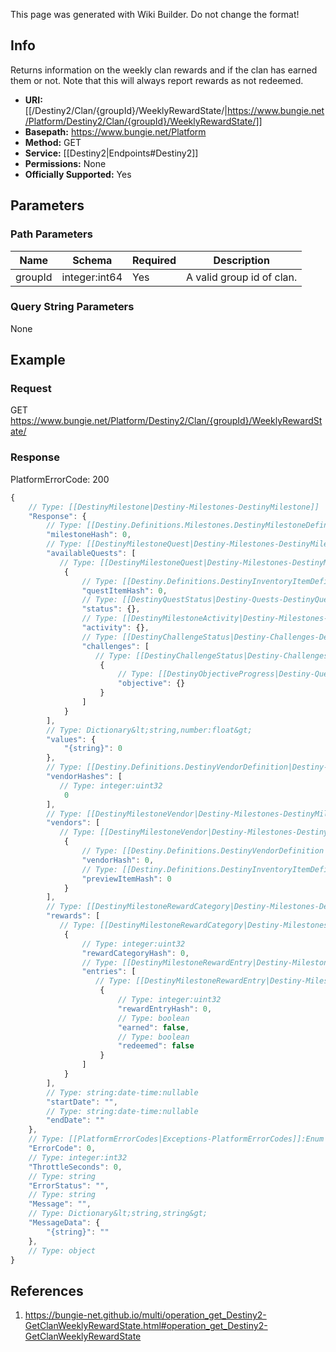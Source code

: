 <span class="wiki-builder">This page was generated with Wiki Builder. Do not change the format!</span>

## Info
Returns information on the weekly clan rewards and if the clan has earned them or not. Note that this will always report rewards as not redeemed.

* **URI:** [[/Destiny2/Clan/{groupId}/WeeklyRewardState/|https://www.bungie.net/Platform/Destiny2/Clan/{groupId}/WeeklyRewardState/]]
* **Basepath:** https://www.bungie.net/Platform
* **Method:** GET
* **Service:** [[Destiny2|Endpoints#Destiny2]]
* **Permissions:** None
* **Officially Supported:** Yes

## Parameters
### Path Parameters
Name | Schema | Required | Description
---- | ------ | -------- | -----------
groupId | integer:int64 | Yes | A valid group id of clan.

### Query String Parameters
None

## Example
### Request
GET https://www.bungie.net/Platform/Destiny2/Clan/{groupId}/WeeklyRewardState/

### Response
PlatformErrorCode: 200
```javascript
{
    // Type: [[DestinyMilestone|Destiny-Milestones-DestinyMilestone]]
    "Response": {
        // Type: [[Destiny.Definitions.Milestones.DestinyMilestoneDefinition|Destiny-Definitions-Milestones-DestinyMilestoneDefinition]]:integer:uint32
        "milestoneHash": 0,
        // Type: [[DestinyMilestoneQuest|Destiny-Milestones-DestinyMilestoneQuest]][]
        "availableQuests": [
           // Type: [[DestinyMilestoneQuest|Destiny-Milestones-DestinyMilestoneQuest]]
            {
                // Type: [[Destiny.Definitions.DestinyInventoryItemDefinition|Destiny-Definitions-DestinyInventoryItemDefinition]]:integer:uint32
                "questItemHash": 0,
                // Type: [[DestinyQuestStatus|Destiny-Quests-DestinyQuestStatus]]
                "status": {},
                // Type: [[DestinyMilestoneActivity|Destiny-Milestones-DestinyMilestoneActivity]]
                "activity": {},
                // Type: [[DestinyChallengeStatus|Destiny-Challenges-DestinyChallengeStatus]][]
                "challenges": [
                   // Type: [[DestinyChallengeStatus|Destiny-Challenges-DestinyChallengeStatus]]
                    {
                        // Type: [[DestinyObjectiveProgress|Destiny-Quests-DestinyObjectiveProgress]]
                        "objective": {}
                    }
                ]
            }
        ],
        // Type: Dictionary&lt;string,number:float&gt;
        "values": {
            "{string}": 0
        },
        // Type: [[Destiny.Definitions.DestinyVendorDefinition|Destiny-Definitions-DestinyVendorDefinition]]:integer:uint32[]
        "vendorHashes": [
           // Type: integer:uint32
            0
        ],
        // Type: [[DestinyMilestoneVendor|Destiny-Milestones-DestinyMilestoneVendor]][]
        "vendors": [
           // Type: [[DestinyMilestoneVendor|Destiny-Milestones-DestinyMilestoneVendor]]
            {
                // Type: [[Destiny.Definitions.DestinyVendorDefinition|Destiny-Definitions-DestinyVendorDefinition]]:integer:uint32
                "vendorHash": 0,
                // Type: [[Destiny.Definitions.DestinyInventoryItemDefinition|Destiny-Definitions-DestinyInventoryItemDefinition]]:integer:uint32:nullable
                "previewItemHash": 0
            }
        ],
        // Type: [[DestinyMilestoneRewardCategory|Destiny-Milestones-DestinyMilestoneRewardCategory]][]
        "rewards": [
           // Type: [[DestinyMilestoneRewardCategory|Destiny-Milestones-DestinyMilestoneRewardCategory]]
            {
                // Type: integer:uint32
                "rewardCategoryHash": 0,
                // Type: [[DestinyMilestoneRewardEntry|Destiny-Milestones-DestinyMilestoneRewardEntry]][]
                "entries": [
                   // Type: [[DestinyMilestoneRewardEntry|Destiny-Milestones-DestinyMilestoneRewardEntry]]
                    {
                        // Type: integer:uint32
                        "rewardEntryHash": 0,
                        // Type: boolean
                        "earned": false,
                        // Type: boolean
                        "redeemed": false
                    }
                ]
            }
        ],
        // Type: string:date-time:nullable
        "startDate": "",
        // Type: string:date-time:nullable
        "endDate": ""
    },
    // Type: [[PlatformErrorCodes|Exceptions-PlatformErrorCodes]]:Enum
    "ErrorCode": 0,
    // Type: integer:int32
    "ThrottleSeconds": 0,
    // Type: string
    "ErrorStatus": "",
    // Type: string
    "Message": "",
    // Type: Dictionary&lt;string,string&gt;
    "MessageData": {
        "{string}": ""
    },
    // Type: object
}

```

## References
1. https://bungie-net.github.io/multi/operation_get_Destiny2-GetClanWeeklyRewardState.html#operation_get_Destiny2-GetClanWeeklyRewardState
